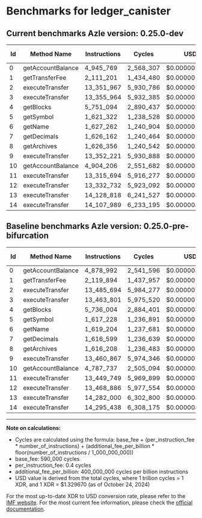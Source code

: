 # Benchmarks for ledger_canister

## Current benchmarks Azle version: 0.25.0-dev

| Id  | Method Name       | Instructions | Cycles    | USD           | USD/Million Calls | Change                              |
| --- | ----------------- | ------------ | --------- | ------------- | ----------------- | ----------------------------------- |
| 0   | getAccountBalance | 4_945_769    | 2_568_307 | $0.0000034150 | $3.41             | <font color="red">+66_777</font>    |
| 1   | getTransferFee    | 2_111_201    | 1_434_480 | $0.0000019074 | $1.90             | <font color="green">-8_693</font>   |
| 2   | executeTransfer   | 13_351_967   | 5_930_786 | $0.0000078860 | $7.88             | <font color="green">-133_727</font> |
| 3   | executeTransfer   | 13_355_964   | 5_932_385 | $0.0000078881 | $7.88             | <font color="green">-107_837</font> |
| 4   | getBlocks         | 5_751_094    | 2_890_437 | $0.0000038433 | $3.84             | <font color="red">+15_090</font>    |
| 5   | getSymbol         | 1_621_322    | 1_238_528 | $0.0000016468 | $1.64             | <font color="red">+4_094</font>     |
| 6   | getName           | 1_627_262    | 1_240_904 | $0.0000016500 | $1.64             | <font color="red">+8_058</font>     |
| 7   | getDecimals       | 1_626_162    | 1_240_464 | $0.0000016494 | $1.64             | <font color="red">+9_563</font>     |
| 8   | getArchives       | 1_626_356    | 1_240_542 | $0.0000016495 | $1.64             | <font color="red">+10_148</font>    |
| 9   | executeTransfer   | 13_352_221   | 5_930_888 | $0.0000078861 | $7.88             | <font color="green">-108_646</font> |
| 10  | getAccountBalance | 4_904_206    | 2_551_682 | $0.0000033929 | $3.39             | <font color="red">+116_469</font>   |
| 11  | executeTransfer   | 13_315_694   | 5_916_277 | $0.0000078667 | $7.86             | <font color="green">-134_055</font> |
| 12  | executeTransfer   | 13_332_732   | 5_923_092 | $0.0000078758 | $7.87             | <font color="green">-136_154</font> |
| 13  | executeTransfer   | 14_128_818   | 6_241_527 | $0.0000082992 | $8.29             | <font color="green">-153_182</font> |
| 14  | executeTransfer   | 14_107_989   | 6_233_195 | $0.0000082881 | $8.28             | <font color="green">-187_449</font> |

## Baseline benchmarks Azle version: 0.25.0-pre-bifurcation

| Id  | Method Name       | Instructions | Cycles    | USD           | USD/Million Calls |
| --- | ----------------- | ------------ | --------- | ------------- | ----------------- |
| 0   | getAccountBalance | 4_878_992    | 2_541_596 | $0.0000033795 | $3.37             |
| 1   | getTransferFee    | 2_119_894    | 1_437_957 | $0.0000019120 | $1.91             |
| 2   | executeTransfer   | 13_485_694   | 5_984_277 | $0.0000079571 | $7.95             |
| 3   | executeTransfer   | 13_463_801   | 5_975_520 | $0.0000079455 | $7.94             |
| 4   | getBlocks         | 5_736_004    | 2_884_401 | $0.0000038353 | $3.83             |
| 5   | getSymbol         | 1_617_228    | 1_236_891 | $0.0000016447 | $1.64             |
| 6   | getName           | 1_619_204    | 1_237_681 | $0.0000016457 | $1.64             |
| 7   | getDecimals       | 1_616_599    | 1_236_639 | $0.0000016443 | $1.64             |
| 8   | getArchives       | 1_616_208    | 1_236_483 | $0.0000016441 | $1.64             |
| 9   | executeTransfer   | 13_460_867   | 5_974_346 | $0.0000079439 | $7.94             |
| 10  | getAccountBalance | 4_787_737    | 2_505_094 | $0.0000033309 | $3.33             |
| 11  | executeTransfer   | 13_449_749   | 5_969_899 | $0.0000079380 | $7.93             |
| 12  | executeTransfer   | 13_468_886   | 5_977_554 | $0.0000079482 | $7.94             |
| 13  | executeTransfer   | 14_282_000   | 6_302_800 | $0.0000083806 | $8.38             |
| 14  | executeTransfer   | 14_295_438   | 6_308_175 | $0.0000083878 | $8.38             |

---

**Note on calculations:**

-   Cycles are calculated using the formula: base_fee + (per_instruction_fee \* number_of_instructions) + (additional_fee_per_billion \* floor(number_of_instructions / 1_000_000_000))
-   base_fee: 590_000 cycles
-   per_instruction_fee: 0.4 cycles
-   additional_fee_per_billion: 400_000_000 cycles per billion instructions
-   USD value is derived from the total cycles, where 1 trillion cycles = 1 XDR, and 1 XDR = $1.329670 (as of October 24, 2024)

For the most up-to-date XDR to USD conversion rate, please refer to the [IMF website](https://www.imf.org/external/np/fin/data/rms_sdrv.aspx).
For the most current fee information, please check the [official documentation](https://internetcomputer.org/docs/current/developer-docs/gas-cost#execution).
